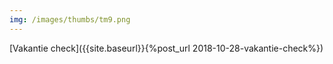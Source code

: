 ```yaml
---
img: /images/thumbs/tm9.png
---
```

[Vakantie check]({{site.baseurl}}{%post_url 2018-10-28-vakantie-check%})